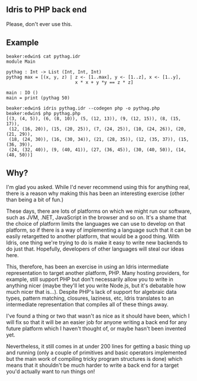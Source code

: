 Idris to PHP back end
---------------------

Please, don't ever use this.

Example
-------

    beaker:edwin$ cat pythag.idr 
    module Main

    pythag : Int -> List (Int, Int, Int)
    pythag max = [(x, y, z) | z <- [1..max], y <- [1..z], x <- [1..y],
                              x * x + y *y == z * z]

    main : IO ()
    main = print (pythag 50)

    beaker:edwin$ idris pythag.idr --codegen php -o pythag.php
    beaker:edwin$ php pythag.php 
    [(3, (4, 5)), (6, (8, 10)), (5, (12, 13)), (9, (12, 15)), (8, (15, 17)), 
     (12, (16, 20)), (15, (20, 25)), (7, (24, 25)), (10, (24, 26)), (20, (21, 29)), 
     (18, (24, 30)), (16, (30, 34)), (21, (28, 35)), (12, (35, 37)), (15, (36, 39)), 
     (24, (32, 40)), (9, (40, 41)), (27, (36, 45)), (30, (40, 50)), (14, (48, 50))]

Why?
----

I'm glad you asked. While I'd never recommend using this for anything real, there
is a reason why making this has been an interesting exercise (other than being
a bit of fun.)

These days, there are lots of platforms on which we might run our software,
such as JVM, .NET, JavaScript in the browser and so on. It's a shame that the
choice of platform limits the languages we can use to develop on that platform,
so if there is a way of implementing a language such that it can be easily
retargetted to another platform, that would be a good thing.  With Idris, one
thing we're trying to do is make it easy to write new backends to do just that. 
Hopefully, developers of other languages will steal our ideas here.

This, therefore, has been an exercise in using an Idris intermediate
representation to target another platform, PHP. Many hosting providers, for
example, still support PHP but don't necessarily allow you to write in anything
nicer (maybe they'll let you write Node.js, but it's debatable how much nicer
that is...).  Despite PHP's lack of support for algebraic data types, pattern
matching, closures, laziness, etc, Idris translates to an intermediate
representation that compiles all of these things away.

I've found a thing or two that wasn't as nice as it should have been, which I
will fix so that it will be an easier job for anyone writing a back end for any
future platform which I haven't thought of, or maybe hasn't been invented yet.

Nevertheless, it still comes in at under 200 lines for getting a basic thing up
and running (only a couple of primitives and basic operators implemented but
the main work of compiling tricky program structures is done) which means that
it shouldn't be much harder to write a back end for a target you'd actually
want to run things on!




